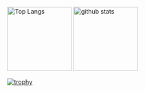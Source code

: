 <p align="left"> 
  <img alt="Top Langs" height="150px" src="https://github-readme-stats.vercel.app/api/top-langs/?username=Rekt-Order&layout=compact&show_icons=true&theme=dracula" />
  <img alt="github stats" height="150px" src="https://github-readme-stats.vercel.app/api?username=Rekt-Order&theme=dracula&show_icons=ture" />
</p>


[![trophy](https://github-profile-trophy.vercel.app/?username=Rekt-Order&theme=onedark&column=7
)](https://github.com/ryo-ma/github-profile-trophy)
